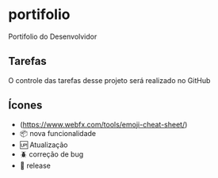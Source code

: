# portifolio

Portifolio do Desenvolvidor

## Tarefas

O controle das tarefas desse projeto será realizado no GitHub

## Ícones

- (https://www.webfx.com/tools/emoji-cheat-sheet/)
- :package: nova funcionalidade
- :up: Atualização
- :beetle: correção de bug
- :checkered_flag: release